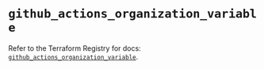 # `github_actions_organization_variable`

Refer to the Terraform Registry for docs: [`github_actions_organization_variable`](https://registry.terraform.io/providers/integrations/github/6.2.2/docs/resources/actions_organization_variable).
